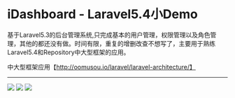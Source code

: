 # iDashboard - Laravel5.4小Demo

基于Laravel5.3的后台管理系统,只完成基本的用户管理，权限管理以及角色管理，其他的都还没有做。时间有限，重复的增删改查不想写了，主要用于熟练Laravel5.4和Repository中大型框架的应用。

中大型框架应用【http://oomusou.io/laravel/laravel-architecture/】


---
![](http://cache.iwanli.me/1.png)
![](http://cache.iwanli.me/2.png)
![](http://cache.iwanli.me/3.png)
